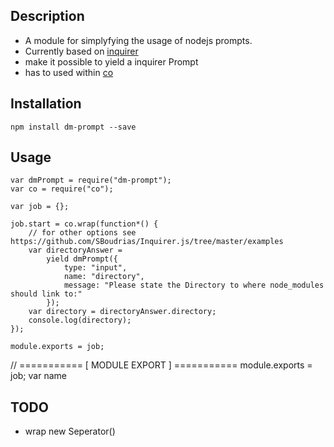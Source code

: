 ## Description
- A module for simplyfying the usage of nodejs prompts.
- Currently based on [inquirer](https://www.npmjs.com/package/inquirer)
- make it possible to yield a inquirer Prompt
- has to used within [co](https://www.npmjs.com/package/co)

## Installation

    npm install dm-prompt --save

## Usage

    var dmPrompt = require("dm-prompt");
    var co = require("co");

    var job = {};

    job.start = co.wrap(function*() {
        // for other options see https://github.com/SBoudrias/Inquirer.js/tree/master/examples
        var directoryAnswer =
            yield dmPrompt({
                type: "input",
                name: "directory",
                message: "Please state the Directory to where node_modules should link to:"
            });
        var directory = directoryAnswer.directory;
        console.log(directory);
    });

    module.exports = job;


// =========== [ MODULE EXPORT ] ===========
module.exports = job;
    var name

## TODO
- wrap new Seperator()
